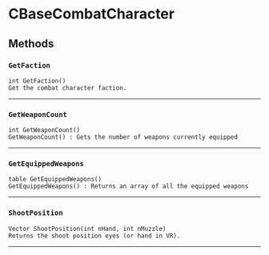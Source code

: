 # CBaseCombatCharacter

## Methods

### `GetFaction`
```
int GetFaction()
Get the combat character faction.
```
------

### `GetWeaponCount`
```
int GetWeaponCount()
GetWeaponCount() : Gets the number of weapons currently equipped
```
------

### `GetEquippedWeapons`
```
table GetEquippedWeapons()
GetEquippedWeapons() : Returns an array of all the equipped weapons
```
------

### `ShootPosition`
```
Vector ShootPosition(int nHand, int nMuzzle)
Returns the shoot position eyes (or hand in VR).
```
------
